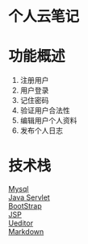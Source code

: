 # 个人云笔记  

# 功能概述
1. 注册用户  
2. 用户登录  
3. 记住密码  
4. 验证用户合法性  
5. 编辑用户个人资料  
6. 发布个人日志  

# 技术栈
[Mysql](https://www.mysql.com/cn/)  
[Java Servlet](https://www.javatpoint.com/servlet-tutorial)  
[BootStrap](https://v3.bootcss.com/getting-started/)  
[JSP](https://www.oracle.com/java/technologies/jspt.html)  
[Ueditor](https://github.com/fex-team/ueditor)  
[Markdown](https://markdown.com.cn/basic-syntax/)  